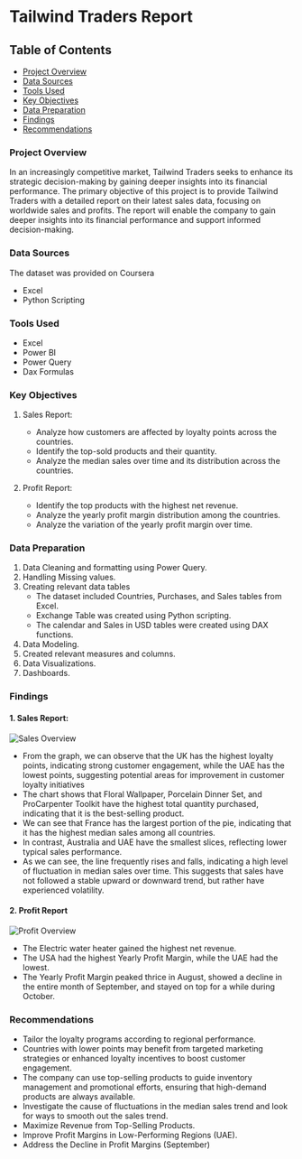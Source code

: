 # Tailwind Traders Report
## Table of Contents
- [Project Overview](#project-overview)
- [Data Sources](#data-sources)
- [Tools Used](#tools-used)
- [Key Objectives](#key-objectives)
- [Data Preparation](#data-preparation)
- [Findings](#findings)
- [Recommendations](#recommendations)

### Project Overview
In an increasingly competitive market, Tailwind Traders seeks to enhance its strategic decision-making by gaining deeper insights into its financial performance. 
The primary objective of this project is to provide Tailwind Traders with a detailed report on their latest sales data, focusing on worldwide sales and profits. The report will enable the company to gain deeper insights into its financial performance and support informed decision-making.

### Data Sources
The dataset was provided on Coursera
- Excel
- Python Scripting

### Tools Used
- Excel
- Power BI
- Power Query
- Dax Formulas

### Key Objectives
1. Sales Report:
   - Analyze how customers are affected by loyalty points across the countries.
   - Identify the top-sold products and their quantity.
   - Analyze the median sales over time and its distribution across the countries.
     
2. Profit Report:
   - Identify the top products with the highest net revenue.
   - Analyze the yearly profit margin distribution among the countries.
   - Analyze the variation of the yearly profit margin over time.
   
### Data Preparation
1. Data Cleaning and formatting using Power Query.
2. Handling Missing values.
3. Creating relevant data tables
   - The dataset included Countries, Purchases, and Sales tables from Excel.
   - Exchange Table was created using Python scripting.
   - The calendar and Sales in USD tables were created using DAX functions.
4. Data Modeling.
5. Created relevant measures and columns.
6. Data Visualizations.
7. Dashboards.
   
### Findings
#### 1. Sales Report:
   ![Sales Overview](https://github.com/JaishreeRM0201/Traders_PowerBI_Report/blob/main/Sales%20Overview.jpg)

  - From the graph, we can observe that the UK has the highest loyalty points, indicating strong customer engagement, while the UAE has the lowest points, suggesting potential areas for improvement in customer loyalty initiatives
  - The chart shows that Floral Wallpaper, Porcelain Dinner Set, and ProCarpenter Toolkit have the highest total quantity purchased, indicating that it is the best-selling product.
  - We can see that France has the largest portion of the pie, indicating that it has the highest median sales among all countries.
  -  In contrast, Australia and UAE have the smallest slices, reflecting lower typical sales performance.
  - As we can see, the line frequently rises and falls, indicating a high level of fluctuation in median sales over time. This suggests that sales have not followed a stable upward or downward trend, but rather have experienced volatility.
   
#### 2. Profit Report
   ![Profit Overview](https://github.com/user-attachments/assets/ba723a36-006f-4907-aeb0-e56112ab9ce1)

- The Electric water heater gained the highest net revenue.
- The USA had the highest Yearly Profit Margin, while the UAE had the lowest.
- The Yearly Profit Margin peaked thrice in August, showed a decline in the entire month of September, and stayed on top for a while during October.
  
### Recommendations
- Tailor the loyalty programs according to regional performance.
-  Countries with lower points may benefit from targeted marketing strategies or enhanced loyalty incentives to boost customer engagement.
- The company can use top-selling products to guide inventory management and promotional efforts, ensuring that high-demand products are always available.
- Investigate the cause of fluctuations in the median sales trend and look for ways to smooth out the sales trend.
- Maximize Revenue from Top-Selling Products.
- Improve Profit Margins in Low-Performing Regions (UAE).
- Address the Decline in Profit Margins (September)
